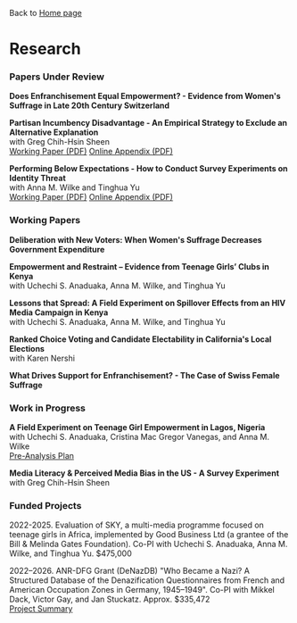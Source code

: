 Back to [Home page](/README.md)

# Research

### Papers Under Review

**Does Enfranchisement Equal Empowerment? - Evidence from Women's Suffrage in Late 20th Century Switzerland**

**Partisan Incumbency Disadvantage - An Empirical Strategy to Exclude an Alternative Explanation** <br>
with Greg Chih-Hsin Sheen <br>
[Working Paper (PDF)](https://www.dropbox.com/scl/fi/2h4rlqe1mimr01o3ttq5m/Partisan-Incumbency-Disadvantage.pdf?rlkey=izu47v2tpn4s76kbyldf22qrg&dl=0) 
[Online Appendix (PDF)](https://www.dropbox.com/scl/fi/z5xooaqrwccm2bm79lwim/Partisan-Incumbency-Disadvantage_Appendix.pdf?rlkey=gi6y418be1kk6m99znvssam2j&dl=0) <br/>

**Performing Below Expectations - How to Conduct Survey Experiments on Identity Threat** <br>
with Anna M. Wilke and Tinghua Yu <br>
[Working Paper (PDF)](https://www.dropbox.com/scl/fi/idga1j88omceogfypzw3g/Performing-Below-Expectations.pdf?rlkey=qst2ao3be5rimjv28uywr3laz&dl=0) 
[Online Appendix (PDF)](https://www.dropbox.com/scl/fi/yfdmhi28urtjh4p1x0kzx/Performing-Below-Expectations_Appendix.pdf?rlkey=0hdh9e2spj5zj9m58zvb319lj&dl=0) <br/>

### Working Papers

**Deliberation with New Voters: When Women's Suffrage Decreases Government Expenditure**

**Empowerment and Restraint – Evidence from Teenage Girls’ Clubs in Kenya** <br>
with Uchechi S. Anaduaka, Anna M. Wilke, and Tinghua Yu

**Lessons that Spread: A Field Experiment on Spillover Effects from an HIV Media Campaign in Kenya** <br>
with Uchechi S. Anaduaka, Anna M. Wilke, and Tinghua Yu

**Ranked Choice Voting and Candidate Electability in California's Local Elections** <br>
with Karen Nershi

**What Drives Support for Enfranchisement? - The Case of Swiss Female Suffrage**

### Work in Progress

**A Field Experiment on Teenage Girl Empowerment in Lagos, Nigeria** <br>
with Uchechi S. Anaduaka, Cristina Mac Gregor Vanegas, and Anna M. Wilke <br>
[Pre-Analysis Plan](https://osf.io/t87y6)

**Media Literacy & Perceived Media Bias in the US - A Survey Experiment** <br> 
with Greg Chih-Hsin Sheen

### Funded Projects

2022-2025. Evaluation of SKY, a multi-media programme focused on teenage girls in Africa, implemented by Good Business Ltd (a grantee of the Bill & Melinda Gates Foundation). Co-PI with Uchechi S. Anaduaka, Anna M. Wilke, and Tinghua Yu. $475,000

2022–2026. ANR-DFG Grant (DeNazDB) "Who Became a Nazi? A Structured Database of the Denazification Questionnaires from French and American Occupation Zones in Germany, 1945–1949". Co-PI with Mikkel Dack, Victor Gay, and Jan Stuckatz. Approx. $335,472 <br>
[Project Summary](https://anr.fr/Project-ANR-21-FRAL-0005) 
